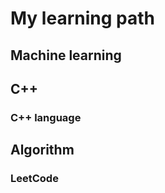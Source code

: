 # My learning path #

## Machine learning ##

## C++ ##
### C++ language ###

## Algorithm ##
### LeetCode ###
